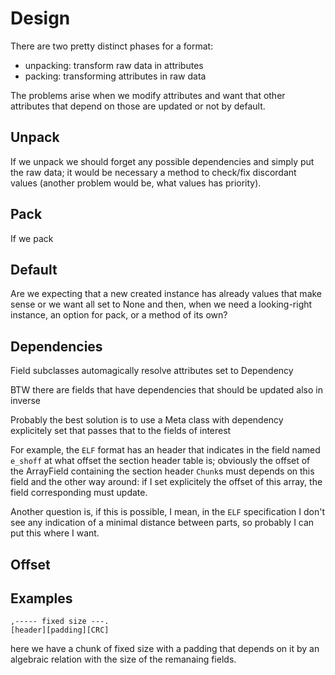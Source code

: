 # Design

There are two pretty distinct phases for a format:

 - unpacking: transform raw data in attributes
 - packing: transforming attributes in raw data

The problems arise when we modify attributes and want that other attributes
that depend on those are updated or not by default.

## Unpack

If we unpack we should forget any possible dependencies and simply put the
raw data; it would be necessary a method to check/fix discordant values
(another problem would be, what values has priority).

## Pack

If we pack

## Default

Are we expecting that a new created instance has already values
that make sense or we want all set to None and then, when we need
a looking-right instance, an option for pack, or a method of its own?

## Dependencies

Field subclasses automagically resolve attributes set to Dependency

BTW there are fields that have dependencies that should be updated also in
inverse

Probably the best solution is to use a Meta class with dependency
explicitely set that passes that to the fields of interest

For example, the ``ELF`` format has an header that indicates in the
field named ``e_shoff`` at what offset the section header table is;
obviously the offset of the ArrayField containing the section header ``Chunk``s
must depends on this field and the other way around: if I set explicitely the
offset of this array, the field corresponding must update.

Another question is, if this is possible, I mean, in the ``ELF`` specification
I don't see any indication of a minimal distance between parts, so probably I can put
this where I want.

## Offset

## Examples

```
,----- fixed size ---.
[header][padding][CRC]
```

here we have a chunk of fixed size with a padding that depends on it by an algebraic
relation with the size of the remanaing fields.
